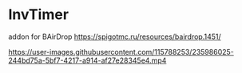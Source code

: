 # InvTimer
addon for BAirDrop https://spigotmc.ru/resources/bairdrop.1451/

https://user-images.githubusercontent.com/115788253/235986025-244bd75a-5bf7-4217-a914-af27e28345e4.mp4

